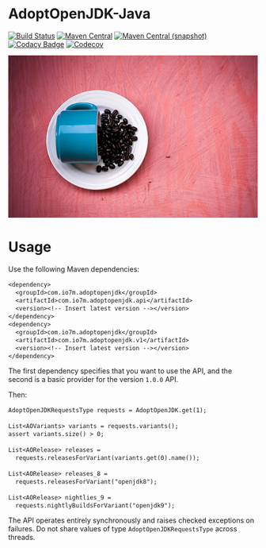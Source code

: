 AdoptOpenJDK-Java
===

[![Build Status](https://img.shields.io/travis/io7m/AdoptOpenJDK-Java.svg?style=flat-square)](https://travis-ci.org/io7m/AdoptOpenJDK-Java)
[![Maven Central](https://img.shields.io/maven-central/v/com.io7m.adoptopenjdk/com.io7m.adoptopenjdk.svg?style=flat-square)](http://search.maven.org/#search%7Cga%7C1%7Cg%3A%22com.io7m.adoptopenjdk%22)
[![Maven Central (snapshot)](https://img.shields.io/nexus/s/https/oss.sonatype.org/com.io7m.adoptopenjdk/com.io7m.adoptopenjdk.svg?style=flat-square)](https://oss.sonatype.org/content/repositories/snapshots/com/io7m/adoptopenjdk/)
[![Codacy Badge](https://img.shields.io/codacy/grade/565ef1e0d8404f6b9cd22ef71fc73e48.svg?style=flat-square)](https://www.codacy.com/app/github_79/AdoptOpenJDK-Java?utm_source=github.com&amp;utm_medium=referral&amp;utm_content=io7m/AdoptOpenJDK-Java&amp;utm_campaign=Badge_Grade)
[![Codecov](https://img.shields.io/codecov/c/github/io7m/AdoptOpenJDK-Java.svg?style=flat-square)](https://codecov.io/gh/io7m/AdoptOpenJDK-Java)

![adoptopenjdk](./src/site/resources/adoptopenjdk.jpg?raw=true)

Usage
===

Use the following Maven dependencies:

```
<dependency>
  <groupId>com.io7m.adoptopenjdk</groupId>
  <artifactId>com.io7m.adoptopenjdk.api</artifactId>
  <version><!-- Insert latest version --></version>
</dependency>
<dependency>
  <groupId>com.io7m.adoptopenjdk</groupId>
  <artifactId>com.io7m.adoptopenjdk.v1</artifactId>
  <version><!-- Insert latest version --></version>
</dependency>
```

The first dependency specifies that you want to use the API, and the second
is a basic provider for the version `1.0.0` API.

Then:

```
AdoptOpenJDKRequestsType requests = AdoptOpenJDK.get(1);

List<AOVariants> variants = requests.variants();
assert variants.size() > 0;

List<AORelease> releases =
  requests.releasesForVariant(variants.get(0).name());

List<AORelease> releases_8 =
  requests.releasesForVariant("openjdk8");

List<AORelease> nightlies_9 =
  requests.nightlyBuildsForVariant("openjdk9");
```

The API operates entirely synchronously and raises checked exceptions on
failures. Do not share values of type `AdoptOpenJDKRequestsType` across threads.

